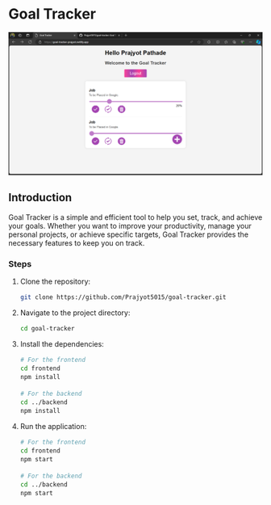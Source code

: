 # Goal Tracker

![Screenshot](./client/src/imgs/Screenshot%20(247).png)

## Introduction

Goal Tracker is a simple and efficient tool to help you set, track, and achieve your goals. Whether you want to improve your productivity, manage your personal projects, or achieve specific targets, Goal Tracker provides the necessary features to keep you on track.

### Steps

1. Clone the repository:
    ```bash
    git clone https://github.com/Prajyot5015/goal-tracker.git
    ```

2. Navigate to the project directory:
    ```bash
    cd goal-tracker
    ```

3. Install the dependencies:
    ```bash
    # For the frontend
    cd frontend
    npm install
    
    # For the backend
    cd ../backend
   npm install
    ```

4. Run the application:
    ```bash
    # For the frontend
    cd frontend
    npm start
    
    # For the backend
    cd ../backend
   npm start
    ```
